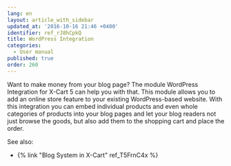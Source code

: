 ```yaml
---
lang: en
layout: article_with_sidebar
updated_at: '2016-10-16 21:46 +0400'
identifier: ref_rJ8hCpkQ
title: WordPress Integration
categories:
  - User manual
published: true
order: 260
---
```



Want to make money from your blog page? The module WordPress Integration for X-Cart 5 can help you with that. This module allows you to add an online store feature to your existing WordPress-based website. With this integration you can embed individual products and even whole categories of products into your blog pages and let your blog readers not just browse the goods, but also add them to the shopping cart and place the order.

See also:

*   {% link "Blog System in X-Cart" ref_T5FrnC4x %}
